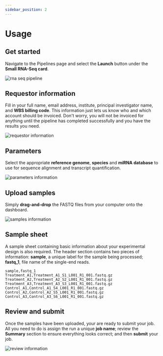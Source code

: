 ```yaml
---
sidebar_position: 2
---
```


# Usage

## Get started

Navigate to the Pipelines page and select the **Launch** button under the **Small RNA-Seq card**.

![rna seq pipeline](/img/smrnaseq_pipelines.png)

## Requestor information

Fill in your full name, email address, institute, principal investigator name, and **WBS billing code**.  This information just lets us know who and which account should be invoiced.  Don't worry, you will not be invoiced for anything until the pipeline has completed successfully and you have the results you need.

![requestor information](/img/requestor_information.png)

## Parameters

Select the appropriate **reference genome**, **species** and  **miRNA database** to use for sequence alignment and transcript quantification.

![parameters information](/img/smrnaseq_pipeline_params.png)

## Upload samples

Simply **drag-and-drop** the FASTQ files from your computer onto the dashboard.

![samples information](/img/smrnaseq_upload_samples.png)

## Sample sheet

A sample sheet containing basic information about your experimental design is also required.  The header section contains two pieces of information: **sample**, a unique label for the sample being processed; **fastq_1**, file name of the single-end reads.
```
sample,fastq_1
Treatment_A1,Treatment_A1_S1_L001_R1_001.fastq.gz
Treatment_A2,Treatment_A2_S2_L001_R1_001.fastq.gz
Treatment_A3,Treatment_A3_S3_L001_R1_001.fastq.gz
Control_A1,Control_A1_S4_L001_R1_001.fastq.gz
Control_A2,Control_A2_S5_L001_R1_001.fastq.gz
Control_A3,Control_A3_S6_L001_R1_001.fastq.gz
```

## Review and submit

Once the samples have been uploaded, your are ready to submit your job.  All you need to do is assign the run a unique **job name**; review the **Summary** section to ensure everything looks correct; and then **submit** your job.

![review information](/img/smrnaseq_review_and_submit.png)
